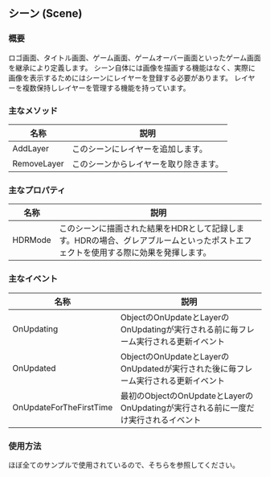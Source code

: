 ﻿## シーン (Scene)

### 概要

ロゴ画面、タイトル画面、ゲーム画面、ゲームオーバー画面といったゲーム画面を継承により定義します。
シーン自体には画像を描画する機能はなく、実際に画像を表示するためにはシーンにレイヤーを登録する必要があります。
レイヤーを複数保持しレイヤーを管理する機能を持っています。

### 主なメソッド

| 名称 | 説明 |
|---|---|
| AddLayer | このシーンにレイヤーを追加します。 |
| RemoveLayer | このシーンからレイヤーを取り除きます。 |

### 主なプロパティ

| 名称 | 説明 |
|---|---|
| HDRMode| このシーンに描画された結果をHDRとして記録します。HDRの場合、グレアブルームといったポストエフェクトを使用する際に効果を発揮します。 |

### 主なイベント

| 名称 | 説明 |
|---|---|
| OnUpdating | ObjectのOnUpdateとLayerのOnUpdatingが実行される前に毎フレーム実行される更新イベント |
| OnUpdated | ObjectのOnUpdateとLayerのOnUpdatedが実行された後に毎フレーム実行される更新イベント |
| OnUpdateForTheFirstTime | 最初のObjectのOnUpdateとLayerのOnUpdatingが実行される前に一度だけ実行されるイベント |

### 使用方法

ほぼ全てのサンプルで使用されているので、そちらを参照してください。
